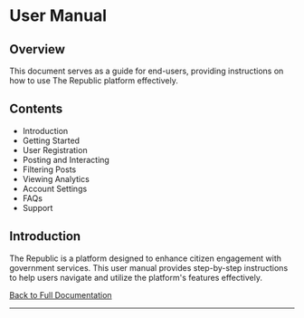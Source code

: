 # User Manual

## Overview

This document serves as a guide for end-users, providing instructions on how to use The Republic platform effectively.

## Contents

- Introduction
- Getting Started
- User Registration
- Posting and Interacting
- Filtering Posts
- Viewing Analytics
- Account Settings
- FAQs
- Support

## Introduction

The Republic is a platform designed to enhance citizen engagement with government services. This user manual provides step-by-step instructions to help users navigate and utilize the platform's features effectively.

[Back to Full Documentation](./../README.md)

---

